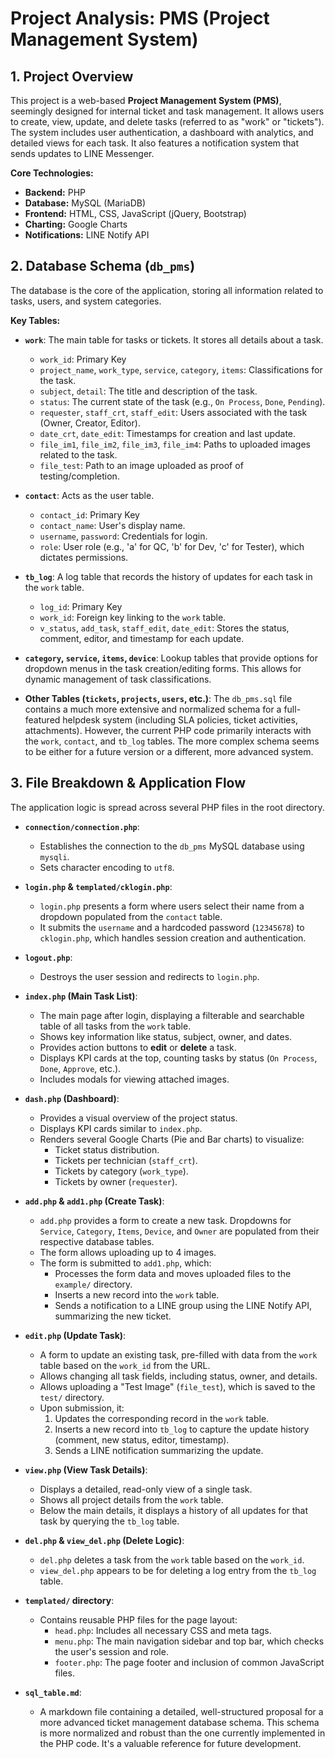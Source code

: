# Project Analysis: PMS (Project Management System)

## 1. Project Overview

This project is a web-based **Project Management System (PMS)**, seemingly designed for internal ticket and task management. It allows users to create, view, update, and delete tasks (referred to as "work" or "tickets"). The system includes user authentication, a dashboard with analytics, and detailed views for each task. It also features a notification system that sends updates to LINE Messenger.

**Core Technologies:**
- **Backend:** PHP
- **Database:** MySQL (MariaDB)
- **Frontend:** HTML, CSS, JavaScript (jQuery, Bootstrap)
- **Charting:** Google Charts
- **Notifications:** LINE Notify API

## 2. Database Schema (`db_pms`)

The database is the core of the application, storing all information related to tasks, users, and system categories.

**Key Tables:**

- **`work`**: The main table for tasks or tickets. It stores all details about a task.
    - `work_id`: Primary Key
    - `project_name`, `work_type`, `service`, `category`, `items`: Classifications for the task.
    - `subject`, `detail`: The title and description of the task.
    - `status`: The current state of the task (e.g., `On Process`, `Done`, `Pending`).
    - `requester`, `staff_crt`, `staff_edit`: Users associated with the task (Owner, Creator, Editor).
    - `date_crt`, `date_edit`: Timestamps for creation and last update.
    - `file_im1`, `file_im2`, `file_im3`, `file_im4`: Paths to uploaded images related to the task.
    - `file_test`: Path to an image uploaded as proof of testing/completion.

- **`contact`**: Acts as the user table.
    - `contact_id`: Primary Key
    - `contact_name`: User's display name.
    - `username`, `password`: Credentials for login.
    - `role`: User role (e.g., 'a' for QC, 'b' for Dev, 'c' for Tester), which dictates permissions.

- **`tb_log`**: A log table that records the history of updates for each task in the `work` table.
    - `log_id`: Primary Key
    - `work_id`: Foreign key linking to the `work` table.
    - `v_status`, `add_task`, `staff_edit`, `date_edit`: Stores the status, comment, editor, and timestamp for each update.

- **`category`, `service`, `items`, `device`**: Lookup tables that provide options for dropdown menus in the task creation/editing forms. This allows for dynamic management of task classifications.

- **Other Tables (`tickets`, `projects`, `users`, etc.)**: The `db_pms.sql` file contains a much more extensive and normalized schema for a full-featured helpdesk system (including SLA policies, ticket activities, attachments). However, the current PHP code primarily interacts with the `work`, `contact`, and `tb_log` tables. The more complex schema seems to be either for a future version or a different, more advanced system.

## 3. File Breakdown & Application Flow

The application logic is spread across several PHP files in the root directory.

- **`connection/connection.php`**:
  - Establishes the connection to the `db_pms` MySQL database using `mysqli`.
  - Sets character encoding to `utf8`.

- **`login.php` & `templated/cklogin.php`**:
  - `login.php` presents a form where users select their name from a dropdown populated from the `contact` table.
  - It submits the `username` and a hardcoded password (`12345678`) to `cklogin.php`, which handles session creation and authentication.

- **`logout.php`**:
  - Destroys the user session and redirects to `login.php`.

- **`index.php` (Main Task List)**:
  - The main page after login, displaying a filterable and searchable table of all tasks from the `work` table.
  - Shows key information like status, subject, owner, and dates.
  - Provides action buttons to **edit** or **delete** a task.
  - Displays KPI cards at the top, counting tasks by status (`On Process`, `Done`, `Approve`, etc.).
  - Includes modals for viewing attached images.

- **`dash.php` (Dashboard)**:
  - Provides a visual overview of the project status.
  - Displays KPI cards similar to `index.php`.
  - Renders several Google Charts (Pie and Bar charts) to visualize:
    - Ticket status distribution.
    - Tickets per technician (`staff_crt`).
    - Tickets by category (`work_type`).
    - Tickets by owner (`requester`).

- **`add.php` & `add1.php` (Create Task)**:
  - `add.php` provides a form to create a new task. Dropdowns for `Service`, `Category`, `Items`, `Device`, and `Owner` are populated from their respective database tables.
  - The form allows uploading up to 4 images.
  - The form is submitted to `add1.php`, which:
    - Processes the form data and moves uploaded files to the `example/` directory.
    - Inserts a new record into the `work` table.
    - Sends a notification to a LINE group using the LINE Notify API, summarizing the new ticket.

- **`edit.php` (Update Task)**:
  - A form to update an existing task, pre-filled with data from the `work` table based on the `work_id` from the URL.
  - Allows changing all task fields, including status, owner, and details.
  - Allows uploading a "Test Image" (`file_test`), which is saved to the `test/` directory.
  - Upon submission, it:
    1.  Updates the corresponding record in the `work` table.
    2.  Inserts a new record into `tb_log` to capture the update history (comment, new status, editor, timestamp).
    3.  Sends a LINE notification summarizing the update.

- **`view.php` (View Task Details)**:
  - Displays a detailed, read-only view of a single task.
  - Shows all project details from the `work` table.
  - Below the main details, it displays a history of all updates for that task by querying the `tb_log` table.

- **`del.php` & `view_del.php` (Delete Logic)**:
  - `del.php` deletes a task from the `work` table based on the `work_id`.
  - `view_del.php` appears to be for deleting a log entry from the `tb_log` table.

- **`templated/` directory**:
  - Contains reusable PHP files for the page layout:
    - `head.php`: Includes all necessary CSS and meta tags.
    - `menu.php`: The main navigation sidebar and top bar, which checks the user's session and role.
    - `footer.php`: The page footer and inclusion of common JavaScript files.

- **`sql_table.md`**:
  - A markdown file containing a detailed, well-structured proposal for a more advanced ticket management database schema. This schema is more normalized and robust than the one currently implemented in the PHP code. It's a valuable reference for future development.
